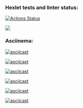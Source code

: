 ### Hexlet tests and linter status:
[![Actions Status](https://github.com/gornah/python-project-49/actions/workflows/hexlet-check.yml/badge.svg)](https://github.com/gornah/python-project-49/actions)

<a href="https://codeclimate.com/github/gornah/python-project-49/maintainability"><img src="https://api.codeclimate.com/v1/badges/a36b29f34c87277cf136/maintainability" /></a>

### Asciinema:
[![asciicast](https://asciinema.org/a/664311.svg)](https://asciinema.org/a/664311)

[![asciicast](https://asciinema.org/a/664312.svg)](https://asciinema.org/a/664312)

[![asciicast](https://asciinema.org/a/664313.svg)](https://asciinema.org/a/664313)

[![asciicast](https://asciinema.org/a/664316.svg)](https://asciinema.org/a/664316)

[![asciicast](https://asciinema.org/a/664317.svg)](https://asciinema.org/a/664317)

[![asciicast](https://asciinema.org/a/664318.svg)](https://asciinema.org/a/664318)